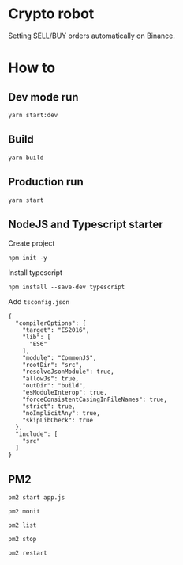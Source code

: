 # Crypto robot
Setting SELL/BUY orders automatically on Binance.

# How to

## Dev mode run

`yarn start:dev`

## Build

`yarn build`

## Production run

`yarn start`

## NodeJS and Typescript starter

Create project

`npm init -y`

Install typescript

`npm install --save-dev typescript`

Add `tsconfig.json`

```
{
  "compilerOptions": {
    "target": "ES2016",
    "lib": [
      "ES6"
    ],
    "module": "CommonJS",
    "rootDir": "src",
    "resolveJsonModule": true,
    "allowJs": true,
    "outDir": "build",
    "esModuleInterop": true,
    "forceConsistentCasingInFileNames": true,
    "strict": true,
    "noImplicitAny": true,
    "skipLibCheck": true
  },
  "include": [
    "src"
  ]
}
```

## PM2

`pm2 start app.js`

`pm2 monit`

`pm2 list`

`pm2 stop`

`pm2 restart`
